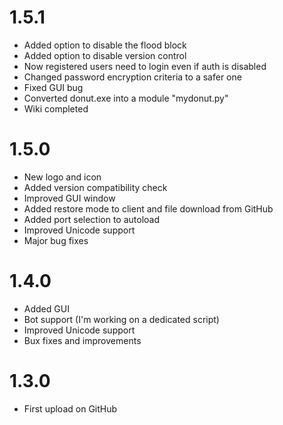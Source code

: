 # 1.5.1
- Added option to disable the flood block
- Added option to disable version control
- Now registered users need to login even if auth is disabled 
- Changed password encryption criteria to a safer one
- Fixed GUI bug
- Converted donut.exe into a module "mydonut.py"
- Wiki completed
# 1.5.0
- New logo and icon
- Added version compatibility check
- Improved GUI window
- Added restore mode to client and file download from GitHub
- Added port selection to autoload
- Improved Unicode support
- Major bug fixes
# 1.4.0
- Added GUI
- Bot support (I'm working on a dedicated script)
- Improved Unicode support
- Bux fixes and improvements
# 1.3.0
- First upload on GitHub
